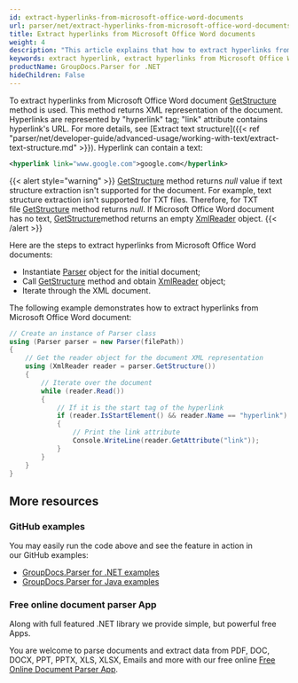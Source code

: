 ```yaml
---
id: extract-hyperlinks-from-microsoft-office-word-documents
url: parser/net/extract-hyperlinks-from-microsoft-office-word-documents
title: Extract hyperlinks from Microsoft Office Word documents
weight: 4
description: "This article explains that how to extract hyperlinks from Microsoft Office Word (.doc, .docx) documents"
keywords: extract hyperlink, extract hyperlinks from Microsoft Office Word,.doc, .docx
productName: GroupDocs.Parser for .NET
hideChildren: False
---
```

To extract hyperlinks from Microsoft Office Word document [GetStructure](https://reference.groupdocs.com/net/parser/groupdocs.parser/parser/methods/getstructure) method is used. This method returns XML representation of the document. Hyperlinks are represented by "hyperlink" tag; "link" attribute contains hyperlink's URL. For more details, see [Extract text structure]({{< ref "parser/net/developer-guide/advanced-usage/working-with-text/extract-text-structure.md" >}}). Hyperlink can contain a text:

```xml
<hyperlink link="www.google.com">google.com</hyperlink>
```

{{< alert style="warning" >}}
[GetStructure](https://reference.groupdocs.com/net/parser/groupdocs.parser/parser/methods/getstructure) method returns *null* value if text structure extraction isn't supported for the document. For example, text structure extraction isn't supported for TXT files. Therefore, for TXT file [GetStructure](https://reference.groupdocs.com/net/parser/groupdocs.parser/parser/methods/getstructure) method returns *null*. If Microsoft Office Word document has no text, [GetStructure](https://reference.groupdocs.com/net/parser/groupdocs.parser/parser/methods/getstructure)[](https://reference.groupdocs.com/net/parser/groupdocs.parser/parser/methods/getmetadata)method returns an empty [XmlReader](https://docs.microsoft.com/en-us/dotnet/api/system.xml.xmlreader?view=netframework-2.0) object.
{{< /alert >}}

Here are the steps to extract hyperlinks from Microsoft Office Word documents:

*   Instantiate [Parser](https://reference.groupdocs.com/net/parser/groupdocs.parser/parser) object for the initial document;
*   Call [GetStructure](https://reference.groupdocs.com/net/parser/groupdocs.parser/parser/methods/getstructure) method and obtain [XmlReader](https://docs.microsoft.com/en-us/dotnet/api/system.xml.xmlreader?view=netframework-2.0) object;
*   Iterate through the XML document.

The following example demonstrates how to extract hyperlinks from Microsoft Office Word document:

```csharp
// Create an instance of Parser class
using (Parser parser = new Parser(filePath))
{
    // Get the reader object for the document XML representation
    using (XmlReader reader = parser.GetStructure())
    {
        // Iterate over the document
        while (reader.Read())
        {
            // If it is the start tag of the hyperlink
            if (reader.IsStartElement() && reader.Name == "hyperlink")
            {
                // Print the link attribute
                Console.WriteLine(reader.GetAttribute("link"));
            }
        }
    }
}
```

## More resources

### GitHub examples

You may easily run the code above and see the feature in action in our GitHub examples:

*   [GroupDocs.Parser for .NET examples](https://github.com/groupdocs-parser/GroupDocs.Parser-for-.NET)    
*   [GroupDocs.Parser for Java examples](https://github.com/groupdocs-parser/GroupDocs.Parser-for-Java)    

### Free online document parser App

Along with full featured .NET library we provide simple, but powerful free Apps.

You are welcome to parse documents and extract data from PDF, DOC, DOCX, PPT, PPTX, XLS, XLSX, Emails and more with our free online [Free Online Document Parser App](https://products.groupdocs.app/parser).